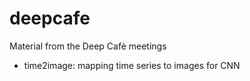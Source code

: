 # deepcafe
Material from the Deep Cafè meetings

* time2image: mapping time series to images for CNN
